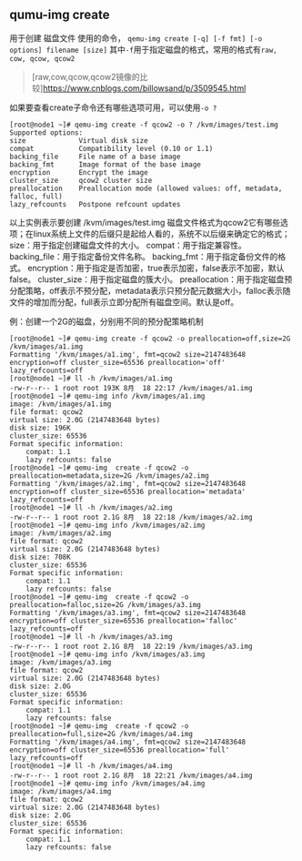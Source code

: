 

## qumu-img create

用于创建 磁盘文件 使用的命令，
`qemu-img create [-q] [-f fmt] [-o options] filename [size]`
其中`-f`用于指定磁盘的格式，常用的格式有`raw, cow, qcow, qcow2`

> [raw,cow,qcow,qcow2镜像的比较]https://www.cnblogs.com/billowsand/p/3509545.html

如果要查看create子命令还有哪些选项可用，可以使用`-o ?`

```
[root@node1 ~]# qemu-img create -f qcow2 -o ? /kvm/images/test.img
Supported options:
size             Virtual disk size
compat           Compatibility level (0.10 or 1.1)
backing_file     File name of a base image
backing_fmt      Image format of the base image
encryption       Encrypt the image
cluster_size     qcow2 cluster size
preallocation    Preallocation mode (allowed values: off, metadata, falloc, full)
lazy_refcounts   Postpone refcount updates
```

以上实例表示要创建 /kvm/images/test.img 磁盘文件格式为qcow2它有哪些选项；在linux系统上文件的后缀只是起给人看的，系统不以后缀来确定它的格式；
size：用于指定创建磁盘文件的大小。
compat：用于指定兼容性。
backing_file：用于指定备份文件名称。
backing_fmt：用于指定备份文件的格式。
encryption：用于指定是否加密，true表示加密，false表示不加密，默认false。
cluster_size：用于指定磁盘的簇大小。
preallocation：用于指定磁盘预分配策略，off表示不预分配，metadata表示只预分配元数据大小，falloc表示随文件的增加而分配，full表示立即分配所有磁盘空间。默认是off。

例：创建一个2G的磁盘，分别用不同的预分配策略机制

```
[root@node1 ~]# qemu-img create -f qcow2 -o preallocation=off,size=2G /kvm/images/a1.img
Formatting '/kvm/images/a1.img', fmt=qcow2 size=2147483648 encryption=off cluster_size=65536 preallocation='off' lazy_refcounts=off
[root@node1 ~]# ll -h /kvm/images/a1.img
-rw-r--r-- 1 root root 193K 8月  18 22:17 /kvm/images/a1.img
[root@node1 ~]# qemu-img info /kvm/images/a1.img
image: /kvm/images/a1.img
file format: qcow2
virtual size: 2.0G (2147483648 bytes)
disk size: 196K
cluster_size: 65536
Format specific information:
    compat: 1.1
    lazy refcounts: false
[root@node1 ~]# qemu-img  create -f qcow2 -o preallocation=metadata,size=2G /kvm/images/a2.img
Formatting '/kvm/images/a2.img', fmt=qcow2 size=2147483648 encryption=off cluster_size=65536 preallocation='metadata' lazy_refcounts=off
[root@node1 ~]# ll -h /kvm/images/a2.img
-rw-r--r-- 1 root root 2.1G 8月  18 22:18 /kvm/images/a2.img
[root@node1 ~]# qemu-img info /kvm/images/a2.img
image: /kvm/images/a2.img
file format: qcow2
virtual size: 2.0G (2147483648 bytes)
disk size: 708K
cluster_size: 65536
Format specific information:
    compat: 1.1
    lazy refcounts: false
[root@node1 ~]# qemu-img  create -f qcow2 -o preallocation=falloc,size=2G /kvm/images/a3.img              
Formatting '/kvm/images/a3.img', fmt=qcow2 size=2147483648 encryption=off cluster_size=65536 preallocation='falloc' lazy_refcounts=off
[root@node1 ~]# ll -h /kvm/images/a3.img
-rw-r--r-- 1 root root 2.1G 8月  18 22:19 /kvm/images/a3.img
[root@node1 ~]# qemu-img info /kvm/images/a3.img
image: /kvm/images/a3.img
file format: qcow2
virtual size: 2.0G (2147483648 bytes)
disk size: 2.0G
cluster_size: 65536
Format specific information:
    compat: 1.1
    lazy refcounts: false
[root@node1 ~]# qemu-img  create -f qcow2 -o preallocation=full,size=2G /kvm/images/a4.img             
Formatting '/kvm/images/a4.img', fmt=qcow2 size=2147483648 encryption=off cluster_size=65536 preallocation='full' lazy_refcounts=off
[root@node1 ~]# ll -h /kvm/images/a4.img                                                 
-rw-r--r-- 1 root root 2.1G 8月  18 22:21 /kvm/images/a4.img
[root@node1 ~]# qemu-img info /kvm/images/a4.img                                         
image: /kvm/images/a4.img
file format: qcow2
virtual size: 2.0G (2147483648 bytes)
disk size: 2.0G
cluster_size: 65536
Format specific information:
    compat: 1.1
    lazy refcounts: false
```

